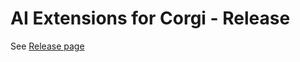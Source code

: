 # AI Extensions for Corgi - Release

See [Release page](https://github.com/thebitcave/ai-brain-extensions-for-corgi-engine/releases)